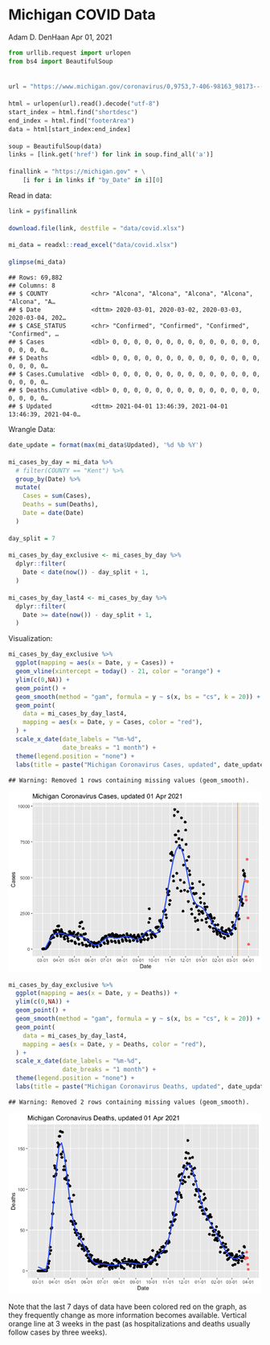 Michigan COVID Data
================
Adam D. DenHaan
Apr 01, 2021

``` python
from urllib.request import urlopen
from bs4 import BeautifulSoup


url = "https://www.michigan.gov/coronavirus/0,9753,7-406-98163_98173---,00.html"

html = urlopen(url).read().decode("utf-8")
start_index = html.find("shortdesc")
end_index = html.find("footerArea")
data = html[start_index:end_index]

soup = BeautifulSoup(data)
links = [link.get('href') for link in soup.find_all('a')]

finallink = "https://michigan.gov" + \
    [i for i in links if "by_Date" in i][0]
```

Read in data:

``` r
link = py$finallink

download.file(link, destfile = "data/covid.xlsx")

mi_data = readxl::read_excel("data/covid.xlsx")

glimpse(mi_data)
```

    ## Rows: 69,882
    ## Columns: 8
    ## $ COUNTY            <chr> "Alcona", "Alcona", "Alcona", "Alcona", "Alcona", "A…
    ## $ Date              <dttm> 2020-03-01, 2020-03-02, 2020-03-03, 2020-03-04, 202…
    ## $ CASE_STATUS       <chr> "Confirmed", "Confirmed", "Confirmed", "Confirmed", …
    ## $ Cases             <dbl> 0, 0, 0, 0, 0, 0, 0, 0, 0, 0, 0, 0, 0, 0, 0, 0, 0, 0…
    ## $ Deaths            <dbl> 0, 0, 0, 0, 0, 0, 0, 0, 0, 0, 0, 0, 0, 0, 0, 0, 0, 0…
    ## $ Cases.Cumulative  <dbl> 0, 0, 0, 0, 0, 0, 0, 0, 0, 0, 0, 0, 0, 0, 0, 0, 0, 0…
    ## $ Deaths.Cumulative <dbl> 0, 0, 0, 0, 0, 0, 0, 0, 0, 0, 0, 0, 0, 0, 0, 0, 0, 0…
    ## $ Updated           <dttm> 2021-04-01 13:46:39, 2021-04-01 13:46:39, 2021-04-0…

Wrangle Data:

``` r
date_update = format(max(mi_data$Updated), '%d %b %Y')

mi_cases_by_day = mi_data %>% 
  # filter(COUNTY == "Kent") %>%
  group_by(Date) %>%
  mutate(
    Cases = sum(Cases),
    Deaths = sum(Deaths),
    Date = date(Date)
  ) 

day_split = 7

mi_cases_by_day_exclusive <- mi_cases_by_day %>%
  dplyr::filter(                                   
    Date < date(now()) - day_split + 1,
  )

mi_cases_by_day_last4 <- mi_cases_by_day %>%
  dplyr::filter(                         
    Date >= date(now()) - day_split + 1,
  )
```

Visualization:

``` r
mi_cases_by_day_exclusive %>%
  ggplot(mapping = aes(x = Date, y = Cases)) +
  geom_vline(xintercept = today() - 21, color = "orange") +
  ylim(c(0,NA)) +
  geom_point() + 
  geom_smooth(method = "gam", formula = y ~ s(x, bs = "cs", k = 20)) +
  geom_point(
    data = mi_cases_by_day_last4,
    mapping = aes(x = Date, y = Cases, color = "red"),
  ) +
  scale_x_date(date_labels = "%m-%d",
               date_breaks = "1 month") + 
  theme(legend.position = "none") +
  labs(title = paste("Michigan Coronavirus Cases, updated", date_update))
```

    ## Warning: Removed 1 rows containing missing values (geom_smooth).

![](MiCorona_files/figure-gfm/viz-1.png)<!-- -->

``` r
mi_cases_by_day_exclusive %>%
  ggplot(mapping = aes(x = Date, y = Deaths)) +
  ylim(c(0,NA)) +
  geom_point() + 
  geom_smooth(method = "gam", formula = y ~ s(x, bs = "cs", k = 20)) +
  geom_point(
    data = mi_cases_by_day_last4,
    mapping = aes(x = Date, y = Deaths, color = "red"),
  ) +
  scale_x_date(date_labels = "%m-%d",
               date_breaks = "1 month") + 
  theme(legend.position = "none") +
  labs(title = paste("Michigan Coronavirus Deaths, updated", date_update))
```

    ## Warning: Removed 2 rows containing missing values (geom_smooth).

![](MiCorona_files/figure-gfm/viz2-1.png)<!-- -->

Note that the last 7 days of data have been colored red on the graph, as
they frequently change as more information becomes available. Vertical
orange line at 3 weeks in the past (as hospitalizations and deaths
usually follow cases by three weeks).
